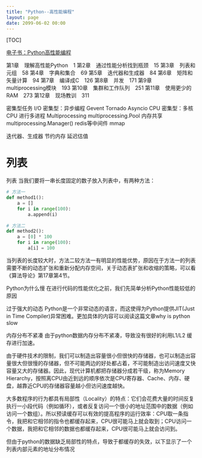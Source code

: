 ```yaml
---
title: "Python--高性能编程"
layout: page
date: 2099-06-02 00:00
---
```

[TOC]

[电子书：Python高性能编程](https://readbook.readthedocs.io/zh_CN/readbook/book/Python%E9%AB%98%E6%80%A7%E8%83%BD%E7%BC%96%E7%A8%8B.html)





第1章　理解高性能Python　1
第2章　通过性能分析找到瓶颈　15
第3章　列表和元组　58
第4章　字典和集合　69
第5章　迭代器和生成器　84
第6章　矩阵和矢量计算　94
第7章　编译成C　126
第8章　并发　171
第9章　multiprocessing模块　193
第10章　集群和工作队列　251
第11章　使用更少的RAM　273
第12章　现场教训　311


密集型任务
I/O 密集型：异步编程
Gevent
Tornado
Asyncio
CPU 密集型：多核 CPU 进行多进程
Multiprocessing
multiprocessing.Pool
内存共享
multiprocessing.Manager()
redis等中间件
mmap


迭代器、生成器
节约内存
延迟估值

# 列表

列表
当我们要将一串长度固定的数子放入列表中，有两种方法：

```python
# 方法一
def method1():
	a = []
	for i in range(100):
		a.append(i)
		
# 方法二
def method2():
	a = [0] * 100
	for i in range(100):
		a[i] = 100
```
当列表的长度较大时，方法二较方法一有明显的性能优势，原因在于方法一的列表需要不断的动态扩张和重新分配内存空间，关于动态表扩张和收缩的策略，可以看《算法导论》第17章第4节。


Python为什么慢
在进行代码的性能优化之前，我们先简单分析Python性能较低的原因

过于强大的动态
Python是一个非常动态的语言，而这使得为Python提供JIT(Just in Time Compiler)异常困难。更加具体的内容可以阅读这篇文章why is python slow

内存分布不紧凑
由于python数据内存分布不紧凑，导致没有很好的利用L1/L2 缓存进行加速。

由于硬件技术的限制，我们可以制造出容量很小但很快的存储器，也可以制造出容量很大但很慢的存储器，但不可能两边的好处都占着，不可能制造出访问速度又快容量又大的存储器。因此，现代计算机都把存储器分成若干级，称为Memory Hierarchy，按照离CPU由近到远的顺序依次是CPU寄存器、Cache、内存、硬盘，越靠近CPU的存储器容量越小但访问速度越快。



大多数程序的行为都具有局部性（Locality）的特点：它们会花费大量的时间反复执行一小段代码（例如循环），或者反复访问一个很小的地址范围中的数据（例如访问一个数组）。所以预读缓存可以有效的提高程序的运行效率：CPU取一条指令，我把和它相邻的指令也都缓存起来，CPU很可能马上就会取到；CPU访问一个数据，我把和它相邻的数据也都缓存起来，CPU很可能马上就会访问到。

但由于python的数据缺乏局部性的特点，导致于都缓存的失效，以下显示了一个列表内部元素的地址分布情况